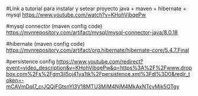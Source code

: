#Link a tutorial para instalar y setear proyecto java + maven + hibernate + mysql
https://www.youtube.com/watch?v=KHohVibqePw

#mysql connector (maven config code)
https://mvnrepository.com/artifact/mysql/mysql-connector-java/8.0.18

#hibernate (maven config code)
https://mvnrepository.com/artifact/org.hibernate/hibernate-core/5.4.7.Final

#persistence config
https://www.youtube.com/redirect?event=video_description&v=KHohVibqePw&q=https%3A%2F%2Fwww.dropbox.com%2Fs%2Fgm3il5oj41ya1tk%2Fpersistence.xml%3Fdl%3D0&redir_token=-mCAVmDqI7_crJQQjFGtsnYl3V18MTU3MjM4NjM4MkAxNTcyMjk5OTgy
